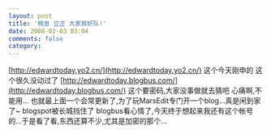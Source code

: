 ```yaml
---
layout: post
title: '稍息 立正 大家排好队!'
date: 2008-02-03 03:04
comments: false
category: 
---
```

    

[http://edwardtoday.yo2.cn/](http://edwardtoday.yo2.cn/) 这个今天刚申的  这个很久没动过了 [http://edwardtoday.blogbus.com/](http://edwardtoday.blogbus.com/) 这个要密码,大家没事做就去猜吧  心痛啊,不能用... 也就最上面一个会常更新了,为了玩MarsEdit专门开一个blog...真是闲到家了~ blogspot被长城挡住了 blogbus看心情了,今天终于想起来我还有这个帐号的...于是看了看,东西还算不少,尤其是加密的那个...
